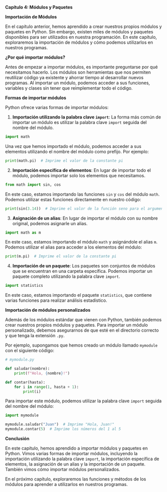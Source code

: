 **Capítulo 4: Módulos y Paquetes**

**Importación de Módulos**

En el capítulo anterior, hemos aprendido a crear nuestros propios módulos y paquetes en Python. Sin embargo, existen miles de módulos y paquetes disponibles para ser utilizados en nuestra programación. En este capítulo, exploraremos la importación de módulos y cómo podemos utilizarlos en nuestros programas.

**¿Por qué importar módulos?**

Antes de empezar a importar módulos, es importante preguntarse por qué necesitamos hacerlo. Los módulos son herramientas que nos permiten reutilizar código ya existente y ahorrar tiempo al desarrollar nuevos programas. Al importar un módulo, podemos acceder a sus funciones, variables y clases sin tener que reimplementar todo el código.

**Formas de importar módulos**

Python ofrece varias formas de importar módulos:

1. **Importación utilizando la palabra clave `import`**: La forma más común de importar un módulo es utilizar la palabra clave `import` seguida del nombre del módulo.
```python
import math
```
Una vez que hemos importado el módulo, podemos acceder a sus elementos utilizando el nombre del módulo como prefijo. Por ejemplo:
```python
print(math.pi)  # Imprime el valor de la constante pi
```
2. **Importación específica de elementos**: En lugar de importar todo el módulo, podemos importar solo los elementos que necesitamos.
```python
from math import sin, cos
```
En este caso, estamos importando las funciones `sin` y `cos` del módulo `math`. Podemos utilizar estas funciones directamente en nuestro código:
```python
print(sin(3.14))  # Imprime el valor de la función seno para el argumento 3.14
```
3. **Asignación de un alias**: En lugar de importar el módulo con su nombre original, podemos asignarle un alias.
```python
import math as m
```
En este caso, estamos importando el módulo `math` y asignándole el alias `m`. Podemos utilizar el alias para acceder a los elementos del módulo:
```python
print(m.pi)  # Imprime el valor de la constante pi
```
4. **Importación de un paquete**: Los paquetes son conjuntos de módulos que se encuentran en una carpeta específica. Podemos importar un paquete completo utilizando la palabra clave `import`.
```python
import statistics
```
En este caso, estamos importando el paquete `statistics`, que contiene varias funciones para realizar análisis estadístico.

**Importación de módulos personalizados**

Además de los módulos estándar que vienen con Python, también podemos crear nuestros propios módulos y paquetes. Para importar un módulo personalizado, debemos asegurarnos de que esté en el directorio correcto y que tenga la extensión `.py`.

Por ejemplo, supongamos que hemos creado un módulo llamado `mymodule` con el siguiente código:
```python
# mymodule.py

def saludar(nombre):
    print(f"Hola, {nombre}!")

def contar(hasta):
    for i in range(1, hasta + 1):
        print(i)
```
Para importar este módulo, podemos utilizar la palabra clave `import` seguida del nombre del módulo:
```python
import mymodule

mymodule.saludar("Juan")  # Imprime "Hola, Juan!"
mymodule.contar(5)  # Imprime los números del 1 al 5
```
**Conclusión**

En este capítulo, hemos aprendido a importar módulos y paquetes en Python. Vimos varias formas de importar módulos, incluyendo la importación utilizando la palabra clave `import`, la importación específica de elementos, la asignación de un alias y la importación de un paquete. También vimos cómo importar módulos personalizados.

En el próximo capítulo, exploraremos las funciones y métodos de los módulos para aprender a utilizarlos en nuestros programas.